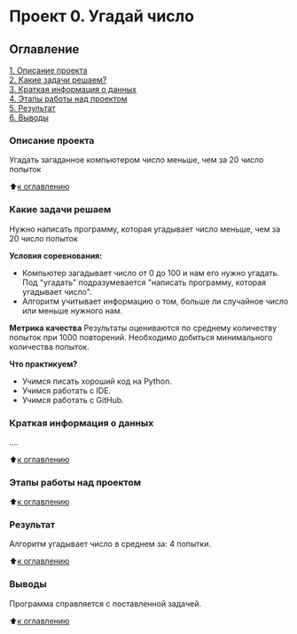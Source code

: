 # Проект 0. Угадай число

## Оглавление
[1. Описание проекта](https://github.com/EleonoraRR/sf_data_science/tree/main/Project_0/README.md#описание-проекта)  
[2. Какие задачи решаем?](https://github.com/EleonoraRR/sf_data_science/tree/main/Project_0/README.md#какие-задачи-решаем)  
[3. Краткая информация о данных](https://github.com/EleonoraRR/sf_data_science/tree/main/Project_0/README.md#краткая-информация-о-данных)  
[4. Этапы работы над проектом](https://github.com/EleonoraRR/sf_data_science/tree/main/Project_0/README.md#этапы-работы-над-проектом)  
[5. Результат](https://github.com/EleonoraRR/sf_data_science/tree/main/Project_0/README.md#результат)  
[6. Выводы](https://github.com/EleonoraRR/sf_data_science/tree/main/Project_0/README.md#выводы)

### Описание проекта
Угадать загаданное компьютером число меньше, чем за 20 число попыток

:arrow_up:[к оглавлению](https://github.com/EleonoraRR/sf_data_science/tree/main/Project_0/README.md#Оглавление)


### Какие задачи решаем
Нужно написать программу, которая угадывает число меньше, чем за 20 число попыток

**Условия соревнования:**
- Компьютер загадывает число от 0 до 100 и нам его нужно угадать. Под "угадать" подразумевается "написать программу, которая угадывает число".
- Алгоритм учитывает информацию о том, больше ли случайное число или меньше нужного нам.

**Метрика качества**
Результаты оцениваются по среднему количеству попыток при 1000 повторений. Необходимо добиться минимального количества попыток.

**Что практикуем?**
- Учимся писать хороший код на Python.
- Учимся работать с IDE.
- Учимся работать с GitHub.

### Краткая информация о данных
....

:arrow_up:[к оглавлению](https://github.com/EleonoraRR/sf_data_science/tree/main/Project_0/README.md#Оглавление)


### Этапы работы над проектом

:arrow_up:[к оглавлению](https://github.com/EleonoraRR/sf_data_science/tree/main/Project_0/README.md#Оглавление)


### Результат
Aлгоритм угадывает число в среднем за: 4 попытки.

:arrow_up:[к оглавлению](https://github.com/EleonoraRR/sf_data_science/tree/main/Project_0/README.md#Оглавление)


### Выводы
Программа справляется с поставленной задачей.

:arrow_up:[к оглавлению](https://github.com/EleonoraRR/sf_data_science/tree/main/Project_0/README.md#Оглавление)